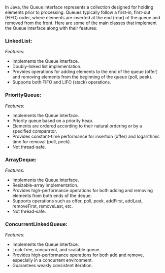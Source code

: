 In Java, the Queue interface represents a collection designed for holding elements prior to processing. Queues typically follow a first-in, first-out (FIFO) order, where elements are inserted at the end (rear) of the queue and removed from the front. Here are some of the main classes that implement the Queue interface along with their features:

### LinkedList:

*Features:*
- Implements the Queue interface.
- Doubly-linked list implementation.
- Provides operations for adding elements to the end of the queue (offer) and removing elements from the beginning of the queue (poll, peek).
- Supports both FIFO and LIFO (stack) operations.

### PriorityQueue:

*Features:*
- Implements the Queue interface.
- Priority queue based on a priority heap.
- Elements are ordered according to their natural ordering or by a specified comparator.
- Provides constant-time performance for insertion (offer) and logarithmic time for removal (poll, peek).
- Not thread-safe.

### ArrayDeque:

*Features:*
- Implements the Queue interface.
- Resizable-array implementation.
- Provides high-performance operations for both adding and removing elements from both ends of the deque.
- Supports operations such as offer, poll, peek, addFirst, addLast, removeFirst, removeLast, etc.
- Not thread-safe.

### ConcurrentLinkedQueue:

*Features:*
- Implements the Queue interface.
- Lock-free, concurrent, and scalable queue.
- Provides high-performance operations for both add and remove, especially in a concurrent environment.
- Guarantees weakly consistent iteration.
